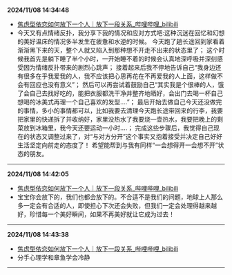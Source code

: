 
  **2024/11/08 14:34:48**
  
  - [焦虑型依恋如何放下一个人｜放下一段关系_哔哩哔哩_bilibili](https://www.bilibili.com/video/BV11r421c7u1/?spm_id_from=333.999.0.0&vd_source=945e236013fd0a6f75985460c8e3bca8)
  - 今天又有点情绪反扑，我分享下我的情况和应对方式吧:这种沉迷在回忆和幻想的美好温床的情况多半发生在疲惫和水逆的时候。 今天跑了趟长途回到家看着渐渐黑下来的天，整个人就又陷入到那种想不开走不出来的状态里了； 这个时候我首先是躺下睡了半个小时，一开始睡不着的时候会认真地深呼吸并深刻感受因为情绪反扑带来的剧烈心跳声； 接着起来后我不停地告诉自己“我身边还有很多在乎我爱我的人，我不应该把心思再花在不再爱我的人上面，这样做不会有回应也没有意义”； 然后可以再尝试着鼓励自己“其实我是个很棒的人，饿了会自己去找好吃的，能把衣服都洗干净并整齐地晒好，会出门去喝一杯自己想喝的冰美式再理一个自己喜欢的发型....”； 最后开始去做自己今天还没做完的事情，多小的事情都可以，比如我要去清理今天跑长途带回来的行李，我要把家里的快递拆了并收纳好，家里没热水了我要烧一壶热水，我要把晚上的剩菜放到冰箱里，我今天还要运动一小时....； 完成这些步骤后，我觉得自己现在的状态又调整过来了，对“与对方分开”这个事实又抱着接受并决定自己好好生活坚定向前走的态度了！ 希望能帮到与我有同样“一会想得开一会想不开”状态的朋友。
  
  
  ---
  
  **2024/11/08 14:42:05**
  
  - [焦虑型依恋如何放下一个人｜放下一段关系_哔哩哔哩_bilibili](https://www.bilibili.com/video/BV11r421c7u1/?spm_id_from=333.999.0.0&vd_source=945e236013fd0a6f75985460c8e3bca8)
  - 宝宝你会放下的，我们也都会放下的。不合适不是我们的问题，地球上人那么多一定会有合适的人，即使担心下次还会失败，但我们一定会处理得越来越好，珍惜每一个美好瞬间，如果不再美好就让它成为过去！
  
  
  ---
  
  **2024/11/08 14:43:38**
  
  - [焦虑型依恋如何放下一个人｜放下一段关系_哔哩哔哩_bilibili](https://www.bilibili.com/video/BV11r421c7u1/?spm_id_from=333.999.0.0&vd_source=945e236013fd0a6f75985460c8e3bca8)
  - 分手心理学和章鱼学会冷静
  
  
  ---
  